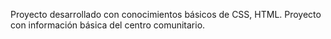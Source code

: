 Proyecto desarrollado con conocimientos básicos de CSS, HTML. Proyecto con información básica del centro comunitario.  
